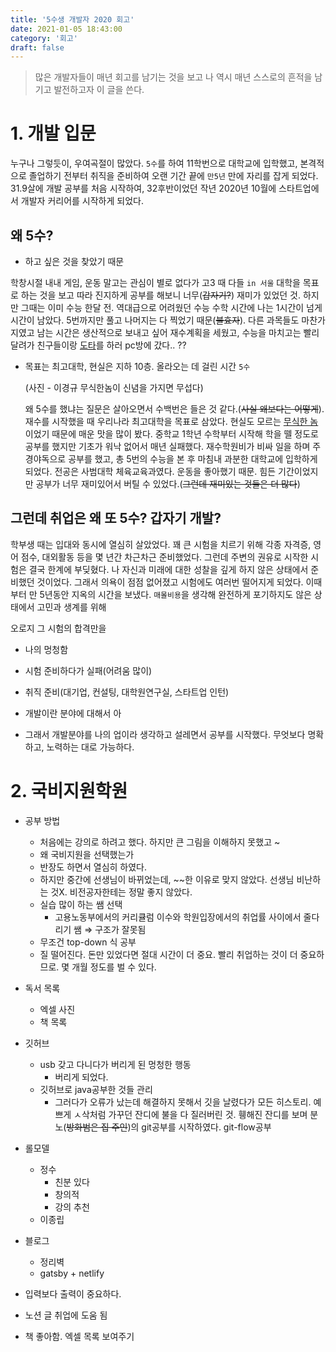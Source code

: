 ```yaml
---
title: '5수생 개발자 2020 회고'
date: 2021-01-05 18:43:00
category: '회고'
draft: false
---
```


> 많은 개발자들이 매년 회고를 남기는 것을 보고 나 역시 매년 스스로의 흔적을 남기고 발전하고자 이 글을 쓴다.

# 1. 개발 입문

누구나 그렇듯이, 우여곡절이 많았다. `5수`를 하여 11학번으로 대학교에 입학했고, 본격적으로 졸업하기 전부터 취직을 준비하여 오랜 기간 끝에 `만5년` 만에 자리를 잡게 되었다. 31.9살에 개발 공부를 처음 시작하여, 32후반이었던 작년 2020년 10월에 스타트업에서 개발자 커리어를 시작하게 되었다.

## 왜 5수?

- 하고 싶은 것을 찾았기 때문

학창시절 내내 게임, 운동 말고는 관심이 별로 없다가 고3 때 다들 `in 서울` 대학을 목표로 하는 것을 보고 따라 진지하게 공부를 해보니 너무(~~갑자기?~~) 재미가 있었던 것. 하지만 그때는 이미 수능 한달 전. 역대급으로 어려웠던 수능 수학 시간에 나는 1시간이 넘게 시간이 남았다. 5번까지만 풀고 나머지는 다 찍었기 때문(~~불효자~~). 다른 과목들도 마찬가지였고 남는 시간은 생산적으로 보내고 싶어 재수계획을 세웠고, 수능을 마치고는 빨리 달려가 친구들이랑 [도타](https://namu.wiki/w/%EB%94%94%ED%8E%9C%EC%8A%A4%20%EC%98%A4%EB%B8%8C%20%EB%94%94%20%EC%97%90%EC%9D%B8%EC%85%98%ED%8A%B8)를 하러 pc방에 갔다.. ??

- 목표는 최고대학, 현실은 지하 10층. 올라오는 데 걸린 시간 `5수`

  (사진 - 이경규 무식한놈이 신념을 가지면 무섭다)

  왜 5수를 했냐는 질문은 살아오면서 수백번은 들은 것 같다.(~~사실 왜보다는 어떻게~~). 재수를 시작했을 때 우리나라 최고대학을 목표로 삼았다. 현실도 모르는 [무식한 놈](https://namu.wiki/w/%EC%9E%98%20%EB%AA%A8%EB%A5%B4%EA%B3%A0%20%EB%AC%B4%EC%8B%9D%ED%95%9C%20%EC%82%AC%EB%9E%8C%EC%9D%B4%20%EC%8B%A0%EB%85%90%EC%9D%84%20%EA%B0%80%EC%A7%80%EB%A9%B4%20%EB%AC%B4%EC%84%AD%EC%8A%B5%EB%8B%88%EB%8B%A4)이었기 때문에 매운 맛을 많이 봤다. 중학교 1학년 수학부터 시작해 학을 뗄 정도로 공부를 했지만 기초가 워낙 없어서 매년 실패했다. 재수학원비가 비싸 일을 하며 주경야독으로 공부를 했고, 총 5번의 수능을 본 후 마침내 과분한 대학교에 입학하게 되었다. 전공은 사범대학 체육교육과였다. 운동을 좋아했기 때문. 힘든 기간이었지만 공부가 너무 재미있어서 버틸 수 있었다.(~~그런데 재미있는 것들은 더 많다~~)

## 그런데 취업은 왜 또 5수? 갑자기 개발?

학부생 때는 입대와 동시에 열심히 살았었다. 꽤 큰 시험을 치르기 위해 각종 자격증, 영어 점수, 대외활동 등을 몇 년간 차근차근 준비했었다. 그런데 주변의 권유로 시작한 시험은 결국 한계에 부딪혔다. 나 자신과 미래에 대한 성찰을 깊게 하지 않은 상태에서 준비했던 것이었다. 그래서 의욕이 점점 없어졌고 시험에도 여러번 떨어지게 되었다. 이때부터 만 5년동안 지옥의 시간을 보냈다. `매몰비용`을 생각해 완전하게 포기하지도 않은 상태에서 고민과 생계를 위해

오로지 그 시험의 합격만을

- 나의 멍청함
- 시험 준비하다가 실패(어려움 많이)
- 취직 준비(대기업, 컨설팅, 대학원연구실, 스타트업 인턴)
- 개발이란 분야에 대해서 아

- 그래서 개발분야를 나의 업이라 생각하고 설레면서 공부를 시작했다. 무엇보다 명확하고, 노력하는 대로 가능하다.

# 2. 국비지원학원

- 공부 방법

  - 처음에는 강의로 하려고 했다. 하지만 큰 그림을 이해하지 못했고 ~
  - 왜 국비지원을 선택했는가
  - 반장도 하면서 열심히 하였다.
  - 하지만 중간에 선생님이 바뀌었는데, ~~한 이유로 맞지 않았다. 선생님 비난하는 것X. 비전공자한테는 정말 좋지 않았다.
  - 실습 많이 하는 쌤 선택
    - 고용노동부에서의 커리큘럼 이수와 학원입장에서의 취업률 사이에서 줄다리기 쌤 ⇒ 구조가 잘못됨
  - 무조건 top-down 식 공부
  - 질 떨어진다. 돈만 있었다면 절대 시간이 더 중요. 빨리 취업하는 것이 더 중요하므로. 몇 개월 정도를 벌 수 있다.

- 독서 목록

  - 엑셀 사진
  - 책 목록

- 깃허브

  - usb 갖고 다니다가 버리게 된 멍청한 행동
    - 버리게 되었다.
  - 깃허브로 java공부한 것들 관리
    - 그러다가 오류가 났는데 해결하지 못해서 깃을 날렸다가 모든 히스토리. 예쁘게 ㅅ삭처럼 가꾸던 잔디에 불을 다 질러버린 것. 휑해진 잔디를 보며 분노(~~방화범은 집 주인~~)의 git공부를 시작하였다. git-flow공부

- 롤모델

  - 정수
    - 친분 있다
    - 창의적
    - 강의 추천
  - 이종립

- 블로그

  - 정리벽
  - gatsby + netlify

- 입력보다 출력이 중요하다.
- 노션 글 취업에 도움 됨
- 책 좋아함. 엑셀 목록 보여주기
